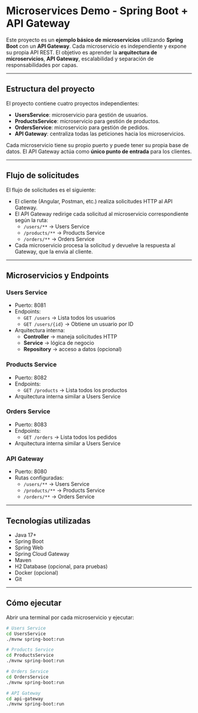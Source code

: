 # Microservices Demo - Spring Boot + API Gateway

Este proyecto es un **ejemplo básico de microservicios** utilizando **Spring Boot** con un **API Gateway**. Cada microservicio es independiente y expone su propia API REST. El objetivo es aprender la **arquitectura de microservicios**, **API Gateway**, escalabilidad y separación de responsabilidades por capas.

---

## Estructura del proyecto

El proyecto contiene cuatro proyectos independientes:

- **UsersService**: microservicio para gestión de usuarios.  
- **ProductsService**: microservicio para gestión de productos.  
- **OrdersService**: microservicio para gestión de pedidos.  
- **API Gateway**: centraliza todas las peticiones hacia los microservicios.

Cada microservicio tiene su propio puerto y puede tener su propia base de datos. El API Gateway actúa como **único punto de entrada** para los clientes.

---

## Flujo de solicitudes

El flujo de solicitudes es el siguiente:

- El cliente (Angular, Postman, etc.) realiza solicitudes HTTP al API Gateway.  
- El API Gateway redirige cada solicitud al microservicio correspondiente según la ruta:  
  - `/users/**` → Users Service  
  - `/products/**` → Products Service  
  - `/orders/**` → Orders Service  
- Cada microservicio procesa la solicitud y devuelve la respuesta al Gateway, que la envía al cliente.

---

## Microservicios y Endpoints

### Users Service
- Puerto: 8081  
- Endpoints:  
  - `GET /users` → Lista todos los usuarios  
  - `GET /users/{id}` → Obtiene un usuario por ID  
- Arquitectura interna:  
  - **Controller** → maneja solicitudes HTTP  
  - **Service** → lógica de negocio  
  - **Repository** → acceso a datos (opcional)

### Products Service
- Puerto: 8082  
- Endpoints:  
  - `GET /products` → Lista todos los productos  
- Arquitectura interna similar a Users Service

### Orders Service
- Puerto: 8083  
- Endpoints:  
  - `GET /orders` → Lista todos los pedidos  
- Arquitectura interna similar a Users Service

### API Gateway
- Puerto: 8080  
- Rutas configuradas:  
  - `/users/**` → Users Service  
  - `/products/**` → Products Service  
  - `/orders/**` → Orders Service

---

## Tecnologías utilizadas

- Java 17+  
- Spring Boot  
- Spring Web  
- Spring Cloud Gateway  
- Maven  
- H2 Database (opcional, para pruebas)  
- Docker (opcional)  
- Git

---

## Cómo ejecutar

Abrir una terminal por cada microservicio y ejecutar:

```bash
# Users Service
cd UsersService
./mvnw spring-boot:run

# Products Service
cd ProductsService
./mvnw spring-boot:run

# Orders Service
cd OrdersService
./mvnw spring-boot:run

# API Gateway
cd api-gateway
./mvnw spring-boot:run
